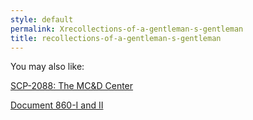 ```yaml
---
style: default
permalink: Xrecollections-of-a-gentleman-s-gentleman
title: recollections-of-a-gentleman-s-gentleman
---
```

You may also like:

[SCP-2088: The MC&D Center](http://scp-wiki.net/scp-2088)

[Document 860-I and II](http://scp-wiki.net/document-860-i-and-ii)
